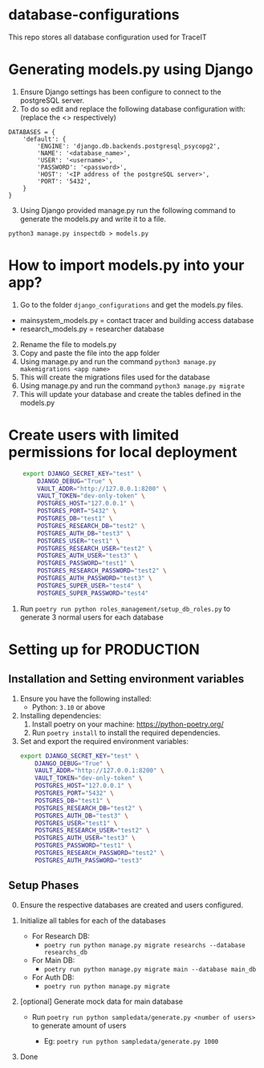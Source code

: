 # database-configurations
This repo stores all database configuration used for TraceIT

# Generating models.py using Django
1. Ensure Django settings has been configure to connect to the postgreSQL server.
2. To do so edit and replace the following database configuration with: (replace the <> respectively)
```
DATABASES = {
    'default': {
        'ENGINE': 'django.db.backends.postgresql_psycopg2',
        'NAME': '<database_name>',
        'USER': '<username>',
        'PASSWORD': '<password>',
        'HOST': '<IP address of the postgreSQL server>',
        'PORT': '5432',
    }
}
```
3. Using Django provided manage.py run the following command to generate the models.py and write it to a file.
```
python3 manage.py inspectdb > models.py
```

# How to import models.py into your app?
1. Go to the folder ```django_configurations``` and get the models.py files.
* mainsystem_models.py = contact tracer and building access database
* research_models.py = researcher database
2. Rename the file to models.py
3. Copy and paste the file into the app folder
4. Using manage.py and run the command ```python3 manage.py makemigrations <app name>```
5. This will create the migrations files used for the database
6. Using manage.py and run the command ```python3 manage.py migrate```
7. This will update your database and create the tables defined in the models.py

# Create users with limited permissions for local deployment
```bash
    export DJANGO_SECRET_KEY="test" \
        DJANGO_DEBUG="True" \
        VAULT_ADDR="http://127.0.0.1:8200" \
        VAULT_TOKEN="dev-only-token" \
        POSTGRES_HOST="127.0.0.1" \
        POSTGRES_PORT="5432" \
        POSTGRES_DB="test1" \
        POSTGRES_RESEARCH_DB="test2" \
        POSTGRES_AUTH_DB="test3" \
        POSTGRES_USER="test1" \
        POSTGRES_RESEARCH_USER="test2" \
        POSTGRES_AUTH_USER="test3" \
        POSTGRES_PASSWORD="test1" \
        POSTGRES_RESEARCH_PASSWORD="test2" \
        POSTGRES_AUTH_PASSWORD="test3" \
        POSTGRES_SUPER_USER="test4" \
        POSTGRES_SUPER_PASSWORD="test4"
```
1. Run `poetry run python roles_management/setup_db_roles.py` to generate 3 normal users for each database

# Setting up for PRODUCTION
## Installation and Setting environment variables
1. Ensure you have the following installed:
    * Python: `3.10` or above
2. Installing dependencies:
    1. Install poetry on your machine: https://python-poetry.org/
    2. Run `poetry install` to install the required dependencies.
3. Set and export the required environment variables:
    ```bash
    export DJANGO_SECRET_KEY="test" \
        DJANGO_DEBUG="True" \
        VAULT_ADDR="http://127.0.0.1:8200" \
        VAULT_TOKEN="dev-only-token" \
        POSTGRES_HOST="127.0.0.1" \
        POSTGRES_PORT="5432" \
        POSTGRES_DB="test1" \
        POSTGRES_RESEARCH_DB="test2" \
        POSTGRES_AUTH_DB="test3" \
        POSTGRES_USER="test1" \
        POSTGRES_RESEARCH_USER="test2" \
        POSTGRES_AUTH_USER="test3" \
        POSTGRES_PASSWORD="test1" \
        POSTGRES_RESEARCH_PASSWORD="test2" \
        POSTGRES_AUTH_PASSWORD="test3"
    ```
## Setup Phases

0. Ensure the respective databases are created and users configured.

1. Initialize all tables for each of the databases
    * For Research DB:
        * `poetry run python manage.py migrate researchs --database researchs_db`
    * For Main DB:
        * `poetry run python manage.py migrate main --database main_db`
    * For Auth DB:
        * `poetry run python manage.py migrate`

2. [optional] Generate mock data for main database 
    * Run `poetry run python sampledata/generate.py <number of users>` to generate <x> amount of users
        * Eg: `poetry run python sampledata/generate.py 1000`

3. Done


